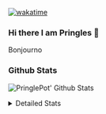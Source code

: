 [![wakatime](https://wakatime.com/badge/user/abd317df-612e-44b4-8787-15db7b574b2f.svg)](https://wakatime.com/@abd317df-612e-44b4-8787-15db7b574b2f)
### Hi there I am Pringles 👋

Bonjourno

### Github Stats
![PringlePot' Github Stats](https://github-readme-stats.vercel.app/api?username=PringlePot&show_icons=true&theme=dark&count_private=true)

<details>
  <summary>Detailed Stats</summary>
    
<!--START_SECTION:waka-->
![Code Time](http://img.shields.io/badge/Code%20Time-388%20hrs%2035%20mins-blue)

![Profile Views](http://img.shields.io/badge/Profile%20Views-2-blue)

![Lines of code](https://img.shields.io/badge/From%20Hello%20World%20I%27ve%20Written-110%20Thousand%20lines%20of%20code-blue)

**🐱 My GitHub Data** 

> 🏆 30 Contributions in the Year 2022
 > 
> 📦 90.6 kB Used in GitHub's Storage 
 > 
> 💼 Opted to Hire
 > 
> 📜 9 Public Repositories 
 > 
> 🔑 11 Private Repositories  
 > 
**I'm an Early 🐤** 

```text
🌞 Morning    122 commits    ████░░░░░░░░░░░░░░░░░░░░░   18.29% 
🌆 Daytime    273 commits    ██████████░░░░░░░░░░░░░░░   40.93% 
🌃 Evening    272 commits    ██████████░░░░░░░░░░░░░░░   40.78% 
🌙 Night      0 commits      ░░░░░░░░░░░░░░░░░░░░░░░░░   0.0%

```
📅 **I'm Most Productive on Sunday** 

```text
Monday       130 commits    ████░░░░░░░░░░░░░░░░░░░░░   19.49% 
Tuesday      59 commits     ██░░░░░░░░░░░░░░░░░░░░░░░   8.85% 
Wednesday    70 commits     ██░░░░░░░░░░░░░░░░░░░░░░░   10.49% 
Thursday     94 commits     ███░░░░░░░░░░░░░░░░░░░░░░   14.09% 
Friday       45 commits     █░░░░░░░░░░░░░░░░░░░░░░░░   6.75% 
Saturday     121 commits    ████░░░░░░░░░░░░░░░░░░░░░   18.14% 
Sunday       148 commits    █████░░░░░░░░░░░░░░░░░░░░   22.19%

```


📊 **This Week I Spent My Time On** 

```text
⌚︎ Time Zone: Europe/Amsterdam

💬 Programming Languages: 
Go                       6 hrs 53 mins       ████████████████████░░░░░   83.41% 
TypeScript               53 mins             ██░░░░░░░░░░░░░░░░░░░░░░░   10.75% 
Docker                   16 mins             ░░░░░░░░░░░░░░░░░░░░░░░░░   3.25% 
JavaScript               6 mins              ░░░░░░░░░░░░░░░░░░░░░░░░░   1.38% 
Bash                     2 mins              ░░░░░░░░░░░░░░░░░░░░░░░░░   0.53%

🔥 Editors: 
GoLand                   7 hrs 15 mins       ██████████████████████░░░   87.86% 
WebStorm                 1 hr                ███░░░░░░░░░░░░░░░░░░░░░░   12.14%

🐱‍💻 Projects: 
Backend                  6 hrs 17 mins       ███████████████████░░░░░░   76.1% 
Frontend                 1 hr                ███░░░░░░░░░░░░░░░░░░░░░░   12.14% 
MCsniperGO               58 mins             ███░░░░░░░░░░░░░░░░░░░░░░   11.77%

💻 Operating System: 
Windows                  8 hrs 16 mins       █████████████████████████   100.0%

```

**I Mostly Code in Java** 

```text
Java                     7 repos             ███████████░░░░░░░░░░░░░░   43.75% 
JavaScript               2 repos             ███░░░░░░░░░░░░░░░░░░░░░░   12.5% 
TypeScript               2 repos             ███░░░░░░░░░░░░░░░░░░░░░░   12.5% 
Python                   1 repo              █░░░░░░░░░░░░░░░░░░░░░░░░   6.25% 
Kotlin                   1 repo              █░░░░░░░░░░░░░░░░░░░░░░░░   6.25%

```


**Timeline**

![Chart not found](https://raw.githubusercontent.com/PringlePot/PringlePot/main/charts/bar_graph.png) 


 Last Updated on 04/02/2022 00:41:50 UTC
<!--END_SECTION:waka-->

</details>
